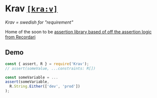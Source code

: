 # Krav [`[kra:v]`](http://lexin.nada.kth.se/sound/v2/217164_1.mp3)

_Krav = swedish for "requirement"_

Home of the soon to be [assertion library based of off the assertion logic from Recordari](https://github.com/Olian04/Recordari/issues/39)

## Demo

```js
const { assert, R } = require('Krav');
// assert(someValue, ...constraints: R[])

const someVariable = ...
assert(someVariable,
  R.String.Either(['dev', 'prod'])
);
```
